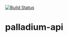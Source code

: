 [![Build Status](https://travis-ci.org/flaminestone/palladium-api.svg?branch=master)](https://travis-ci.org/flaminestone/palladium-api)
# palladium-api
